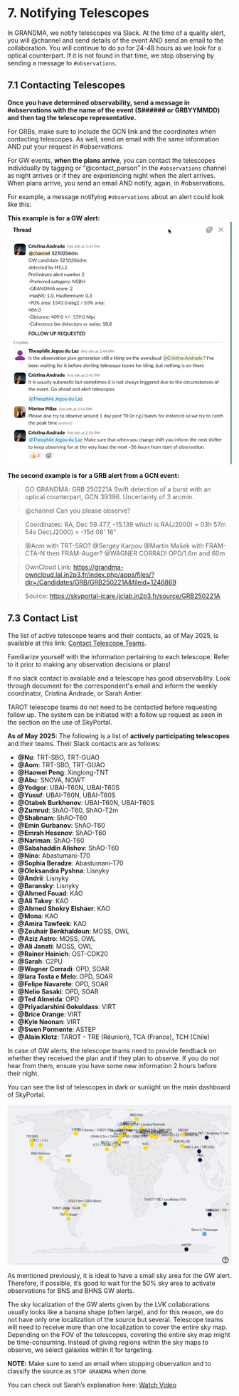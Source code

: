 # 7. Notifying Telescopes

In GRANDMA, we notify telescopes via Slack. At the time of a quality alert, you will @channel and send details of the event AND send an email to the collaboration. You will continue to do so for 24-48 hours as we look for a optical counterpart. If it is not found in that time, we stop observing by sending a message to `#observations`.

## 7.1 Contacting Telescopes 

**Once you have determined observability, send a message in #observations with the name of the event (S###### or GRBYYMMDD) and then tag the telescope representative.**

For GRBs, make sure to include the GCN link and the coordinates when contacting telescopes. As well, send an email with the same information AND put your request in #observations. 

For GW events, **when the plans arrive**, you can contact the telescopes individually by tagging or “@contact_person” in the `#observations` channel as night arrives or if they are experiencing night when the alert arrives. When plans arrive, you send an email AND notify, again, in #observations.

For example, a message notifying `#observations` about an alert could look like this: 

**This example is for a GW alert:**
![Example 1](media/example1ReportObs.png)

**The second example is for a GRB alert from a GCN event:**

> GO GRANDMA: GRB 250221A Swift detection of a burst with an optical counterpart, GCN 39396. Uncertainty of 3 arcmin.

>@channel Can you please observe?

>Coordinates: 
>RA, Dec 59.477, -15.139 which is 
   RA(J2000) = 03h 57m 54s
   Dec(J2000) = -15d 08' 18"

>@Aom with TRT-SRO?
>@Sergey Karpov @Martin Mašek with FRAM-CTA-N then FRAM-Auger?
>@WAGNER CORRADI OPD/1.6m and 60m 

>OwnCloud Link: https://grandma-owncloud.lal.in2p3.fr/index.php/apps/files/?dir=/Candidates/GRB/GRB250221A&fileid=1246869 

>Source: https://skyportal-icare.ijclab.in2p3.fr/source/GRB250221A

## 7.3 Contact List 

The list of active telescope teams and their contacts, as of May 2025, is available at this link: [Contact Telescope Teams](). 

Familiarize yourself with the information pertaining to each telescope. Refer to it prior to making any observation decisions or plans! 

If no slack contact is available and a telescope has good observability. Look through document for the correspondent's email and inform the weekly coordinator, Cristina Andrade, or Sarah Antier.

TAROT telescope teams do not need to be contacted before requesting follow up. The system can be initiated with a follow up request as seen in the section on the use of SkyPortal.

**As of May 2025:** The following is a list of **actively participating telescopes** and their teams. Their Slack contacts are as follows:

- **@Nu**: TRT-SBO, TRT-GUAO
- **@Aom**: TRT-SBO, TRT-GUAO
- **@Haowei Peng**: Xinglong-TNT
- **@Abu**: SNOVA, NOWT
- **@Yodgor**: UBAI-T60N, UBAI-T60S
- **@Yusuf**: UBAI-T60N, UBAI-T60S
- **@Otabek Burkhonov**: UBAI-T60N, UBAI-T60S
- **@Zumrud**: ShAO-T60, ShAO-T2m
- **@Shabnam**: ShAO-T60
- **@Emin Gurbanov**: ShAO-T60
- **@Emrah Hesenov**: ShAO-T60
- **@Nariman**: ShAO-T60
- **@Sabahaddin Alishov**: ShAO-T60
- **@Nino**: Abastumani-T70
- **@Sophia Beradze**: Abastumani-T70
- **@Oleksandra Pyshna**: Lisnyky
- **@Andrii**: Lisnyky
- **@Baransky**: Lisnyky
- **@Ahmed Fouad**: KAO
- **@Ali Takey**: KAO
- **@Ahmed Shokry Elshaer**: KAO
- **@Mona**: KAO
- **@Amira Tawfeek**: KAO
- **@Zouhair Benkhaldoun**: MOSS, OWL
- **@Aziz Astro**: MOSS, OWL
- **@Ali Janati**: MOSS, OWL
- **@Rainer Hainich**: OST-CDK20
- **@Sarah**: C2PU
- **@Wagner Corradi**: OPD, SOAR
- **@Iara Tosta e Melo**: OPD, SOAR
- **@Felipe Navarete**: OPD, SOAR
- **@Nelio Sasaki**: OPD, SOAR
- **@Ted Almeida**: OPD
- **@Priyadarshini Gokuldass**: VIRT
- **@Brice Orange**: VIRT
- **@Kyle Noonan**: VIRT
- **@Swen Pormente**: ASTEP
- **@Alain Klotz**: TAROT - TRE (Réunion), TCA (France), TCH (Chile)
  
In case of GW alerts, the telescope teams need to provide feedback on whether they received the plan and if they plan to observe. If you do not hear from them, ensure you have some new information 2 hours before their night.

You can see the list of telescopes in dark or sunlight on the main dashboard of SkyPortal.

![Telescope Map](media/notifying_map_1.png)

As mentioned previously, it is ideal to have a small sky area for the GW alert. Therefore, if possible, it’s good to wait for the 50% sky area to activate observations for BNS and BHNS GW alerts.

The sky localization of the GW alerts given by the LVK collaborations usually looks like a banana shape (often large), and for this reason, we do not have only one localization of the source but several. Telescope teams will need to receive more than one localization to cover the entire sky map. Depending on the FOV of the telescopes, covering the entire sky map might be time-consuming. Instead of giving regions within the sky maps to observe, we select galaxies within it for targeting.

**NOTE:** Make sure to send an email when stopping observation and to classify the source as `STOP GRANDMA` when done. 

You can check out Sarah’s explanation here: [Watch Video](https://www.youtube.com/watch?v=msaYv1E_Cv8)




